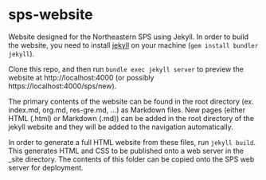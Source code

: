 # sps-website

Website designed for the Northeastern SPS using Jekyll. In order to build the website, you need to install [jekyll](https://jekyllrb.com) on your machine (`gem install bundler jekyll`). 

Clone this repo, and then run `bundle exec jekyll server` to preview the website at http://localhost:4000 (or possibly https://localhost:4000/sps/new). 

The primary contents of the website can be found in the root directory (ex. index.md, org.md, res-gre.md, ...) as Markdown files. New pages (either HTML (.html) or Markdown (.md)) can be added in the root directory of the jekyll website and they will be added to the navigation automatically. 

In order to generate a full HTML website from these files, run `jekyll build`. This generates HTML and CSS to be published onto a web server in the _site directory. The contents of this folder can be copied onto the SPS web server for deployment. 
